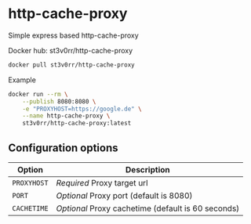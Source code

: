 # http-cache-proxy
Simple express based http-cache-proxy

Docker hub: st3v0rr/http-cache-proxy
```bash
docker pull st3v0rr/http-cache-proxy
```

Example
```bash
docker run --rm \
	--publish 8080:8080 \
	-e "PROXYHOST=https://google.de" \
	--name http-cache-proxy \
	st3v0rr/http-cache-proxy:latest
```

## Configuration options

| Option              | Description
|-----------------    |-----------
| `PROXYHOST`         | *Required* Proxy target url
| `PORT`              | *Optional* Proxy port (default is 8080)
| `CACHETIME`         | *Optional* Proxy cachetime (default is 60 seconds)

